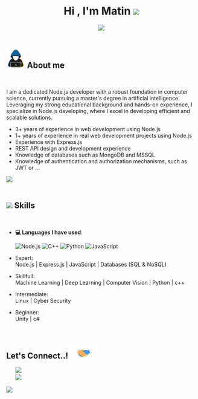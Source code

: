 
<h1 align="center"><b>Hi , I'm Matin </b><img src="https://media.giphy.com/media/hvRJCLFzcasrR4ia7z/giphy.gif" width="35"></h1>
<!--  -->
<div align='center'>
<img src="https://c4.wallpaperflare.com/wallpaper/888/401/127/ai-art-gamer-computer-pc-gaming-hd-wallpaper-preview.jpg" style="max-width: 100%;">
</div>
<br>

	
## <picture><img src = "https://github.com/0xAbdulKhalid/0xAbdulKhalid/raw/main/assets/mdImages/about_me.gif" width = 50px></picture> **About me**

<br>

I am a dedicated Node.js developer with a robust foundation in computer science,
currently pursuing a master's degree in artificial intelligence. Leveraging my strong
educational background and hands-on experience, I specialize in Node.js developing,
where I excel in developing efficient and scalable solutions.

- 3+ years of experience in web development using Node.js
- 1+ years of experience in real web development projects using Node.js
- Experience with Express.js
- REST API design and development experience
- Knowledge of databases such as MongoDB and MSSQL
- Knowledge of authentication and authorization mechanisms, such as JWT or … 


<img src="https://user-images.githubusercontent.com/73097560/115834477-dbab4500-a447-11eb-908a-139a6edaec5c.gif"><br><br>

## <img src="https://media2.giphy.com/media/QssGEmpkyEOhBCb7e1/giphy.gif?cid=ecf05e47a0n3gi1bfqntqmob8g9aid1oyj2wr3ds3mg700bl&rid=giphy.gif" width ="25"><b> Skills</b>
<br>

<p align="center">

- **💻 Languages I have used**:
    
    ![Node.js](https://camo.githubusercontent.com/21e8cae0590bcaf50092b6f75bb24f949c098791ef668140b5be8661d5198d73/68747470733a2f2f696d672e736869656c64732e696f2f62616467652f2d4e6f64652e6a732d3333333333333f7374796c653d666c6174266c6f676f3d6e6f64652e6a73266c6f676f436f6c6f723d333339393333)
    ![C++](https://camo.githubusercontent.com/a4733ce84502d641588fc3d8c71ecbcdbdcd4fac644efb10fea29ce6caa48b5c/68747470733a2f2f696d672e736869656c64732e696f2f62616467652f2d432b2b2d3333333333333f7374796c653d666c6174266c6f676f3d63253242253242)
    ![Python](https://camo.githubusercontent.com/8717d68f9391c117fed2e684f1661d04825367eea9e812bce2316064552612cb/68747470733a2f2f696d672e736869656c64732e696f2f62616467652f2d507974686f6e2d3333333333333f7374796c653d666c6174266c6f676f3d707974686f6e)
    ![JavaScript](https://camo.githubusercontent.com/7533cf04f3aee7c09a42eec7cc35795091924e730e82893068eb0c1c58d2c5ce/68747470733a2f2f696d672e736869656c64732e696f2f62616467652f2d4a6176615363726970742d3333333333333f7374796c653d666c6174266c6f676f3d6a617661736372697074)

    
- Expert:
  <br>
  Node.js | Express.js | JavaScript | Databases (SQL & NoSQL)

- Skillfull:
  <br>
  Machine Learning | Deep Learning | Computer Vision | Python | c++

- Intermediate:
  <br>
  Linux | Cyber Security

- Beginner:
  <br>
  Unity | c#



</p>


<br>

## <b> Let's Connect..!</b><img src="https://github.com/0xAbdulKhalid/0xAbdulKhalid/raw/main/assets/mdImages/handshake.gif" width ="80">

<div align='left'>

<ul>
<a href="https://www.linkedin.com/in/matin-araghi/" rel="nofollow"><img height="30" src="https://camo.githubusercontent.com/e18f61e11768098cf3be1d8a39974c164319a6337de236f8de7a41382e1837e1/68747470733a2f2f696d672e736869656c64732e696f2f62616467652f6c696e6b6564696e2d626c75652e7376673f267374796c653d666c6174266c6f676f3d6c696e6b6564696e266c6f676f436f6c6f723d7768697465" data-canonical-src="https://img.shields.io/badge/linkedin-blue.svg?&amp;style=flat&amp;logo=linkedin&amp;logoColor=white" style="max-width: 100%;"></a>

<br>
<a href="mailto:araghimatin@gmail.com/"><img height="30" src="https://camo.githubusercontent.com/8074758fdebdbaf5d73d969d208ebabf461ac06b278907151700f84f2dbb3cff/68747470733a2f2f696d672e736869656c64732e696f2f62616467652f676d61696c2d6331343433383f267374796c653d666c6174266c6f676f3d676d61696c266c6f676f436f6c6f723d7768697465" data-canonical-src="https://img.shields.io/badge/gmail-c14438?&amp;style=flat&amp;logo=gmail&amp;logoColor=white" style="max-width: 100%;"></a>

</ul>
</div>

<img src="https://user-images.githubusercontent.com/73097560/115834477-dbab4500-a447-11eb-908a-139a6edaec5c.gif">
<br>
<br>
<br>
